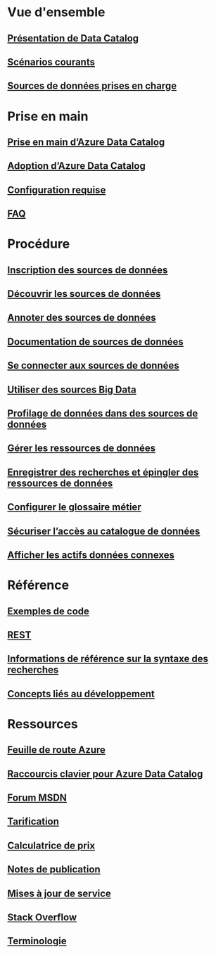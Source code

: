 # Vue d'ensemble
## [Présentation de Data Catalog](data-catalog-what-is-data-catalog.md)
## [Scénarios courants](data-catalog-common-scenarios.md)
## [Sources de données prises en charge](data-catalog-dsr.md)

# Prise en main
## [Prise en main d’Azure Data Catalog](data-catalog-get-started.md)
## [Adoption d’Azure Data Catalog](data-catalog-adopting-data-catalog.md)
## [Configuration requise](data-catalog-prerequisites.md)
## [FAQ](data-catalog-frequently-asked-questions.md)

# Procédure
## [Inscription des sources de données](data-catalog-how-to-register.md)
## [Découvrir les sources de données](data-catalog-how-to-discover.md)
## [Annoter des sources de données](data-catalog-how-to-annotate.md)
## [Documentation de sources de données](data-catalog-how-to-documentation.md)
## [Se connecter aux sources de données](data-catalog-how-to-connect.md)
## [Utiliser des sources Big Data](data-catalog-how-to-big-data.md)
## [Profilage de données dans des sources de données](data-catalog-how-to-data-profile.md)
## [Gérer les ressources de données](data-catalog-how-to-manage.md)
## [Enregistrer des recherches et épingler des ressources de données](data-catalog-how-to-save-pin.md)
## [Configurer le glossaire métier](data-catalog-how-to-business-glossary.md)
## [Sécuriser l’accès au catalogue de données](data-catalog-how-to-secure-catalog.md)
## [Afficher les actifs données connexes](data-catalog-how-to-view-related-data-assets.md) 

# Référence
## [Exemples de code](https://azure.microsoft.com/en-us/resources/samples/?service=data-catalog)
## [REST](/rest/api/datacatalog/)
## [Informations de référence sur la syntaxe des recherches](/rest/api/datacatalog/data-catalog-search-syntax-reference)
## [Concepts liés au développement](data-catalog-developer-concepts.md)

# Ressources
## [Feuille de route Azure](https://azure.microsoft.com/roadmap/)
## [Raccourcis clavier pour Azure Data Catalog](data-catalog-keyboard-shortcuts.md)
## [Forum MSDN](https://social.msdn.microsoft.com/Forums/en-US/home?forum=azuredatacatalog)
## [Tarification](https://azure.microsoft.com/pricing/details/data-catalog/)
## [Calculatrice de prix](https://azure.microsoft.com/pricing/calculator/)
## [Notes de publication](data-catalog-whats-new.md)
## [Mises à jour de service](https://azure.microsoft.com/updates/?product=data-catalog)
## [Stack Overflow](http://stackoverflow.com/questions/tagged/azure-data-catalog)
## [Terminologie](data-catalog-terminology.md)

